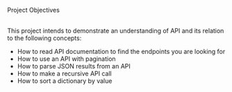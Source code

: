 Project Objectives<br><br>

This project intends to demonstrate an understanding of API and its relation to the following concepts:<br>
* How to read API documentation to find the endpoints you are looking for<br>
* How to use an API with pagination<br>
* How to parse JSON results from an API<br>
* How to make a recursive API call<br>
* How to sort a dictionary by value

